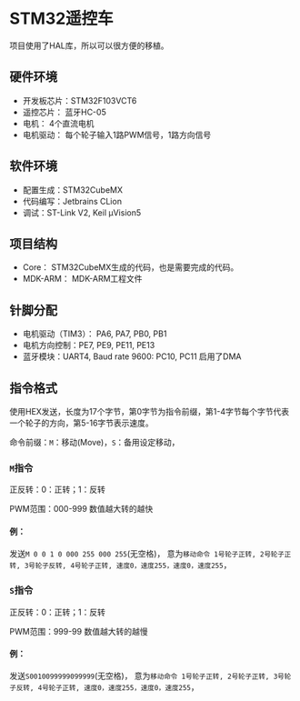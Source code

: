 # STM32遥控车

项目使用了HAL库，所以可以很方便的移植。

## 硬件环境
- 开发板芯片：STM32F103VCT6
- 遥控芯片： 蓝牙HC-05
- 电机： 4个直流电机
- 电机驱动： 每个轮子输入1路PWM信号，1路方向信号

## 软件环境
- 配置生成：STM32CubeMX
- 代码编写：Jetbrains CLion
- 调试：ST-Link V2, Keil μVision5

## 项目结构
- Core： STM32CubeMX生成的代码，也是需要完成的代码。
- MDK-ARM： MDK-ARM工程文件

## 针脚分配
- 电机驱动（TIM3）： PA6, PA7, PB0, PB1
- 电机方向控制：PE7, PE9, PE11, PE13
- 蓝牙模块：UART4, Baud rate 9600: PC10, PC11
启用了DMA

## 指令格式
使用HEX发送，长度为17个字节，第0字节为指令前缀，第1-4字节每个字节代表一个轮子的方向，第5-16字节表示速度。

命令前缀：`M`：移动(Move)，`S`：备用设定移动，

[//]: # (，`G`：读取&#40;Get&#41;，太难了还没做……)

### `M`指令

正反转：0：正转；1：反转

PWM范围：000-999
数值越大转的越快

#### 例：
发送`M 0 0 1 0 000 255 000 255`(无空格)，
意为`移动命令 1号轮子正转, 2号轮子正转, 3号轮子反转, 4号轮子正转, 速度0，速度255，速度0，速度255`，

### `S`指令

正反转：0：正转；1：反转

PWM范围：999-99
数值越大转的越慢

#### 例：
发送`S0010099999099999`(无空格)，
意为`移动命令 1号轮子正转, 2号轮子正转, 3号轮子反转, 4号轮子正转, 速度0，速度255，速度0，速度255`，
